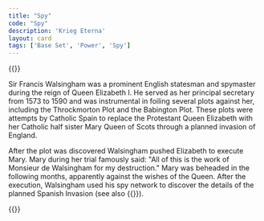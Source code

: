 ```yaml
---
title: "Spy"
code: "Spy"
description: 'Krieg Eterna'
layout: card
tags: ['Base Set', 'Power', 'Spy']
---
```

{{<card-detail-page title="Spy" artwork="Sir Francis Walsingham by John De Critz the Elder (1585)" stratDesc="spy" attr="Benjamin Franklin">}}
<p>
Sir Francis Walsingham was a prominent English statesman and spymaster during the reign of Queen Elizabeth I. He served as her principal secretary from 1573 to 1590 and was instrumental in foiling several plots against her, including the Throckmorton Plot and the Babington Plot. These plots were attempts by Catholic Spain to replace the Protestant Queen Elizabeth with her Catholic half sister Mary Queen of Scots through a planned invasion of England. 
</p> 
<p>
After the plot was discovered Walsingham pushed Elizabeth to execute Mary. Mary during her trial famously said: "All of this is the work of Monsieur de Walsingham for my destruction." Mary was beheaded in the following months, apparently against the wishes of the Queen. After the execution, Walsingham used his spy network to discover the details of the planned Spanish Invasion (see also  {{<cardlink name="Armada" code="armada2">}}).
</p> 
{{</card-detail-page>}}

